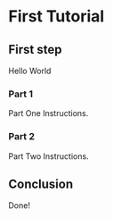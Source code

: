 # First Tutorial

## First step

Hello World

<walkthrough-editor-spotlight spotlightId="navigator" filePath="main.tf"
                              text="My file">
</walkthrough-editor-spotlight>

### Part 1

Part One Instructions.

### Part 2

Part Two Instructions.

## Conclusion

Done!
